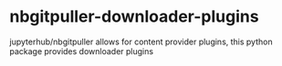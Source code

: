 # nbgitpuller-downloader-plugins
jupyterhub/nbgitpuller allows for content provider plugins, this python package provides downloader plugins
